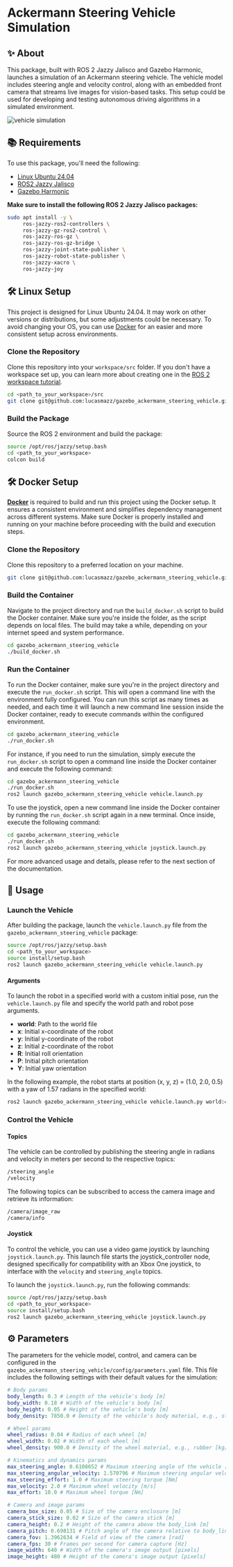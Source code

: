# Ackermann Steering Vehicle Simulation

## ✨ About

This package, built with ROS 2 Jazzy Jalisco and Gazebo Harmonic, launches a simulation of an Ackermann steering vehicle. The vehicle model includes steering angle and velocity control, along with an embedded front camera that streams live images for vision-based tasks. This setup could be used for developing and testing autonomous driving algorithms in a simulated environment.

![vehicle simulation](https://github.com/user-attachments/assets/1726cb9f-d4c0-4b1a-90e4-4b3c395b9268)

## 📚 Requirements

To use this package, you'll need the following:

- [Linux Ubuntu 24.04](https://ubuntu.com/blog/tag/ubuntu-24-04-lts)
- [ROS2 Jazzy Jalisco](https://docs.ros.org/en/rolling/Releases/Release-Jazzy-Jalisco.html)
- [Gazebo Harmonic](https://gazebosim.org/docs/harmonic/getstarted/)

**Make sure to install the following ROS 2 Jazzy Jalisco packages:**

```bash
sudo apt install -y \
     ros-jazzy-ros2-controllers \
     ros-jazzy-gz-ros2-control \
     ros-jazzy-ros-gz \
     ros-jazzy-ros-gz-bridge \
     ros-jazzy-joint-state-publisher \
     ros-jazzy-robot-state-publisher \
     ros-jazzy-xacro \
     ros-jazzy-joy                           
```

## 🛠️ Linux Setup

This project is designed for Linux Ubuntu 24.04. It may work on other versions or distributions, but some adjustments could be necessary. To avoid changing your OS, you can use [Docker](#docker-usage) for an easier and more consistent setup across environments.

### Clone the Repository

Clone this repository into your ```workspace/src``` folder. If you don't have a workspace set up, you can learn more about creating one in the [ROS 2 workspace tutorial](https://docs.ros.org/en/jazzy/Tutorials/Beginner-Client-Libraries/Creating-A-Workspace/Creating-A-Workspace.html).

```bash
cd <path_to_your_workspace>/src
git clone git@github.com:lucasmazz/gazebo_ackermann_steering_vehicle.git
```

### Build the Package
Source the ROS 2 environment and build the package:

```bash
source /opt/ros/jazzy/setup.bash
cd <path_to_your_workspace>
colcon build
```

## 🛠️ Docker Setup

**[Docker](https://www.docker.com/)** is required to build and run this project using the Docker setup. It ensures a consistent environment and simplifies dependency management across different systems. Make sure Docker is properly installed and running on your machine before proceeding with the build and execution steps.

### Clone the Repository

Clone this repository to a preferred location on your machine.

```bash
git clone git@github.com:lucasmazz/gazebo_ackermann_steering_vehicle.git
```

### Build the Container

Navigate to the project directory and run the `build_docker.sh` script to build the Docker container. Make sure you're inside the folder, as the script depends on local files. The build may take a while, depending on your internet speed and system performance.

```bash
cd gazebo_ackermann_steering_vehicle
./build_docker.sh
```

### Run the Container

To run the Docker container, make sure you're in the project directory and execute the `run_docker.sh` script. This will open a command line with the environment fully configured. You can run this script as many times as needed, and each time it will launch a new command line session inside the Docker container, ready to execute commands within the configured environment.

```bash
cd gazebo_ackermann_steering_vehicle
./run_docker.sh
```

For instance, if you need to run the simulation, simply execute the `run_docker.sh` script to open a command line inside the Docker container and execute the following command:

```bash
cd gazebo_ackermann_steering_vehicle
./run_docker.sh
ros2 launch gazebo_ackermann_steering_vehicle vehicle.launch.py
```

To use the joystick, open a new command line inside the Docker container by running the `run_docker.sh` script again in a new terminal. Once inside, execute the following command:

```bash
cd gazebo_ackermann_steering_vehicle
./run_docker.sh
ros2 launch gazebo_ackermann_steering_vehicle joystick.launch.py
```

For more advanced usage and details, please refer to the next section of the documentation.

## 🚀 Usage

### Launch the Vehicle

After building the package, launch the ```vehicle.launch.py``` file from the ```gazebo_ackermann_steering_vehicle``` package:

```bash
source /opt/ros/jazzy/setup.bash
cd <path_to_your_workspace>
source install/setup.bash
ros2 launch gazebo_ackermann_steering_vehicle vehicle.launch.py
```

#### Arguments

To launch the robot in a specified world with a custom initial pose, run the ```vehicle.launch.py``` file and specify the world path and robot pose arguments.

- **world**: Path to the world file
- **x**: Initial x-coordinate of the robot
- **y**: Initial y-coordinate of the robot
- **z**: Initial z-coordinate of the robot
- **R**: Initial roll orientation
- **P**: Initial pitch orientation
- **Y**: Initial yaw orientation

In the following example, the robot starts at position (x, y, z) = (1.0, 2.0, 0.5) with a yaw of 1.57 radians in the specified world:

```bash
ros2 launch gazebo_ackermann_steering_vehicle vehicle.launch.py world:=/path_to_world/world.sdf x:=1.0 y:=2.0 z:=0.5 R:=0.0 P:=0.0 Y:=1.57
```

### Control the Vehicle

#### Topics

The vehicle can be controlled by publishing the steering angle in radians and velocity in meters per second to the respective topics:

```bash
/steering_angle
/velocity
```

The following topics can be subscribed to access the camera image and retrieve its information:

```bash
/camera/image_raw
/camera/info
```

#### Joystick

To control the vehicle, you can use a video game joystick by launching ```joystick.launch.py```. This launch file starts the joystick_controller node, designed specifically for compatibility with an Xbox One joystick, to interface with the ```velocity``` and ```steering_angle``` topics.

To launch the ```joystick.launch.py```, run the following commands:

```bash
source /opt/ros/jazzy/setup.bash
cd <path_to_your_workspace>
source install/setup.bash
ros2 launch gazebo_ackermann_steering_vehicle joystick.launch.py
```

## ⚙️ Parameters

The parameters for the vehicle model, control, and camera can be configured in the ```gazebo_ackermann_steering_vehicle/config/parameters.yaml``` file. This file includes the following settings with their default values for the simulation:

```yaml
# Body params
body_length: 0.3 # Length of the vehicle's body [m]
body_width: 0.18 # Width of the vehicle's body [m]
body_height: 0.05 # Height of the vehicle's body [m]
body_density: 7850.0 # Density of the vehicle's body material, e.g., steel [kg/m^3]

# Wheel params
wheel_radius: 0.04 # Radius of each wheel [m]
wheel_width: 0.02 # Width of each wheel [m]
wheel_density: 900.0 # Density of the wheel material, e.g., rubber [kg/m^3]

# Kinematics and dynamics params
max_steering_angle: 0.6108652 # Maximum steering angle of the vehicle [rad]
max_steering_angular_velocity: 1.570796 # Maximum steering angular velocity [rad/s]
max_steering_effort: 1.0 # Maximum steering torque [Nm]
max_velocity: 2.0 # Maximum wheel velocity [m/s]
max_effort: 10.0 # Maximum wheel torque [Nm]

# Camera and image params
camera_box_size: 0.05 # Size of the camera enclosure [m]
camera_stick_size: 0.02 # Size of the camera stick [m]
camera_height: 0.2 # Height of the camera above the body_link [m]
camera_pitch: 0.698131 # Pitch angle of the camera relative to body_link [rad]
camera_fov: 1.3962634 # Field of view of the camera [rad]
camera_fps: 30 # Frames per second for camera capture [Hz]
image_width: 640 # Width of the camera's image output [pixels]
image_height: 480 # Height of the camera's image output [pixels]
```
